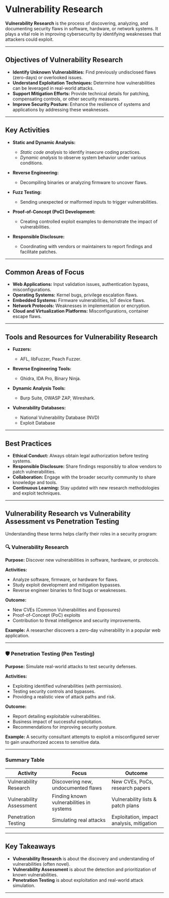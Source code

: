 
# Vulnerability Research

**Vulnerability Research** is the process of discovering, analyzing, and documenting security flaws in software, hardware, or network systems. It plays a vital role in improving cybersecurity by identifying weaknesses that attackers could exploit.

---

## Objectives of Vulnerability Research

* **Identify Unknown Vulnerabilities:** Find previously undisclosed flaws (zero-days) or overlooked issues.
* **Understand Exploitation Techniques:** Determine how vulnerabilities can be leveraged in real-world attacks.
* **Support Mitigation Efforts:** Provide technical details for patching, compensating controls, or other security measures.
* **Improve Security Posture:** Enhance the resilience of systems and applications by addressing these weaknesses.

---

## Key Activities

* **Static and Dynamic Analysis:**

  * *Static code analysis* to identify insecure coding practices.
  * *Dynamic analysis* to observe system behavior under various conditions.

* **Reverse Engineering:**

  * Decompiling binaries or analyzing firmware to uncover flaws.

* **Fuzz Testing:**

  * Sending unexpected or malformed inputs to trigger vulnerabilities.

* **Proof-of-Concept (PoC) Development:**

  * Creating controlled exploit examples to demonstrate the impact of vulnerabilities.

* **Responsible Disclosure:**

  * Coordinating with vendors or maintainers to report findings and facilitate patches.

---

## Common Areas of Focus

* **Web Applications:** Input validation issues, authentication bypass, misconfigurations.
* **Operating Systems:** Kernel bugs, privilege escalation flaws.
* **Embedded Systems:** Firmware vulnerabilities, IoT device flaws.
* **Network Protocols:** Weaknesses in implementation or encryption.
* **Cloud and Virtualization Platforms:** Misconfigurations, container escape flaws.

---

## Tools and Resources for Vulnerability Research

* **Fuzzers:**

  * AFL, libFuzzer, Peach Fuzzer.

* **Reverse Engineering Tools:**

  * Ghidra, IDA Pro, Binary Ninja.

* **Dynamic Analysis Tools:**

  * Burp Suite, OWASP ZAP, Wireshark.

* **Vulnerability Databases:**

  * National Vulnerability Database (NVD)
  * Exploit Database

---

## Best Practices

* **Ethical Conduct:** Always obtain legal authorization before testing systems.
* **Responsible Disclosure:** Share findings responsibly to allow vendors to patch vulnerabilities.
* **Collaboration:** Engage with the broader security community to share knowledge and tools.
* **Continuous Learning:** Stay updated with new research methodologies and exploit techniques.

---

## Vulnerability Research vs Vulnerability Assessment vs Penetration Testing

Understanding these terms helps clarify their roles in a security program:

### 🔍 Vulnerability Research

**Purpose:**
Discover new vulnerabilities in software, hardware, or protocols.

**Activities:**

* Analyze software, firmware, or hardware for flaws.
* Study exploit development and mitigation bypasses.
* Reverse engineer binaries to find bugs or weaknesses.

**Outcome:**

* New CVEs (Common Vulnerabilities and Exposures)
* Proof-of-Concept (PoC) exploits
* Contribution to threat intelligence and security improvements.

**Example:**
A researcher discovers a zero-day vulnerability in a popular web application.

---

### 🛡️ Penetration Testing (Pen Testing)

**Purpose:**
Simulate real-world attacks to test security defenses.

**Activities:**

* Exploiting identified vulnerabilities (with permission).
* Testing security controls and bypasses.
* Providing a realistic view of attack paths and risk.

**Outcome:**

* Report detailing exploitable vulnerabilities.
* Business impact of successful exploitation.
* Recommendations for improving security posture.

**Example:**
A security consultant attempts to exploit a misconfigured server to gain unauthorized access to sensitive data.

---

### Summary Table

| Activity                 | Focus                                    | Outcome                                   |
| ------------------------ | ---------------------------------------- | ----------------------------------------- |
| Vulnerability Research   | Discovering new, undocumented flaws      | New CVEs, PoCs, research papers           |
| Vulnerability Assessment | Finding known vulnerabilities in systems | Vulnerability lists & patch plans         |
| Penetration Testing      | Simulating real attacks                  | Exploitation, impact analysis, mitigation |

---

## Key Takeaways

* **Vulnerability Research** is about the discovery and understanding of vulnerabilities (often novel).
* **Vulnerability Assessment** is about the detection and prioritization of known vulnerabilities.
* **Penetration Testing** is about exploitation and real-world attack simulation.

---

